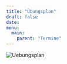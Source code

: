 ```yaml
---
title: "Übungsplan"
draft: false
date:
menu:
  main:
    parent: "Termine"
---
```

![Uebungsplan](/img/uebungsplan.jpg "Übungsplan")